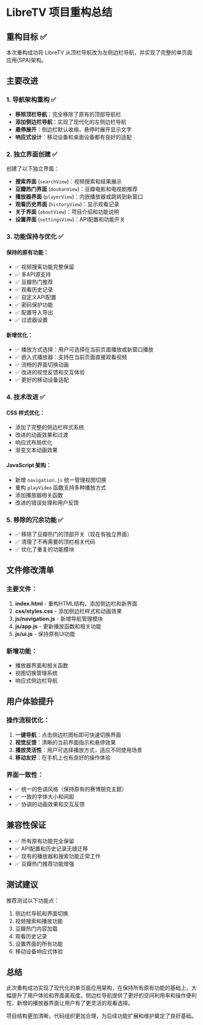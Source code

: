 # LibreTV 项目重构总结

## 重构目标 ✅

本次重构成功将 LibreTV 从顶栏导航改为左侧边栏导航，并实现了完整的单页面应用(SPA)架构。

## 主要改进

### 1. 导航架构重构 ✅
- **移除顶栏导航**：完全移除了原有的顶部导航栏
- **添加侧边栏导航**：实现了现代化的左侧边栏导航
- **悬停展开**：侧边栏默认收缩，悬停时展开显示文字
- **响应式设计**：移动设备和桌面设备都有良好的适配

### 2. 独立界面创建 ✅
创建了以下独立界面：
- **搜索界面** (`searchView`)：视频搜索和结果展示
- **豆瓣热门界面** (`doubanView`)：豆瓣电影和电视剧推荐
- **播放器界面** (`playerView`)：内嵌播放器或跳转到新窗口
- **观看历史界面** (`historyView`)：显示观看记录
- **关于界面** (`aboutView`)：项目介绍和功能说明
- **设置界面** (`settingsView`)：API配置和功能开关

### 3. 功能保持与优化 ✅

#### 保持的原有功能：
- ✅ 视频搜索功能完整保留
- ✅ 多API源支持
- ✅ 豆瓣热门推荐
- ✅ 观看历史记录
- ✅ 自定义API配置
- ✅ 密码保护功能
- ✅ 配置导入导出
- ✅ 过滤器设置

#### 新增优化：
- ✅ 播放方式选择：用户可选择在当前页面播放或新窗口播放
- ✅ 嵌入式播放器：支持在当前页面直接观看视频
- ✅ 流畅的界面切换动画
- ✅ 改进的视觉反馈和交互体验
- ✅ 更好的移动设备适配

### 4. 技术改进 ✅

#### CSS 样式优化：
- 添加了完整的侧边栏样式系统
- 改进的动画效果和过渡
- 响应式布局优化
- 渐变文本动画效果

#### JavaScript 架构：
- 新增 `navigation.js` 统一管理视图切换
- 重构 `playVideo` 函数支持多种播放方式
- 添加播放器相关函数
- 改进的错误处理和用户反馈

### 5. 移除的冗余功能 ✅
- ✅ 移除了豆瓣热门的顶部开关（现在有独立界面）
- ✅ 清理了不再需要的顶栏相关代码
- ✅ 优化了重复的功能模块

## 文件修改清单

### 主要文件：
1. **index.html** - 重构HTML结构，添加侧边栏和新界面
2. **css/styles.css** - 添加侧边栏样式和动画效果
3. **js/navigation.js** - 新增导航管理模块
4. **js/app.js** - 更新播放函数和相关功能
5. **js/ui.js** - 保持原有UI功能

### 新增功能：
- 播放器界面和相关函数
- 视图切换管理系统
- 响应式侧边栏导航

## 用户体验提升

### 操作流程优化：
1. **一键导航**：点击侧边栏图标即可快速切换界面
2. **视觉反馈**：清晰的当前界面指示和悬停效果
3. **播放灵活性**：用户可选择播放方式，适应不同使用场景
4. **移动友好**：在手机上也有良好的操作体验

### 界面一致性：
- ✅ 统一的色调风格（保持原有的赛博朋克主题）
- ✅ 一致的字体大小和间距
- ✅ 协调的动画效果和交互反馈

## 兼容性保证

- ✅ 所有原有功能完全保留
- ✅ API配置和历史记录无缝迁移
- ✅ 现有的播放器和搜索功能正常工作
- ✅ 豆瓣热门推荐功能增强

## 测试建议

推荐测试以下功能点：
1. 侧边栏导航和界面切换
2. 视频搜索和播放功能
3. 豆瓣热门内容加载
4. 观看历史记录
5. 设置界面的所有功能
6. 移动设备响应式体验

## 总结

此次重构成功实现了现代化的单页面应用架构，在保持所有原有功能的基础上，大幅提升了用户体验和界面美观度。侧边栏导航提供了更好的空间利用率和操作便利性，新增的播放器界面让用户有了更灵活的观看选择。

项目结构更加清晰，代码组织更加合理，为后续功能扩展和维护奠定了良好基础。
